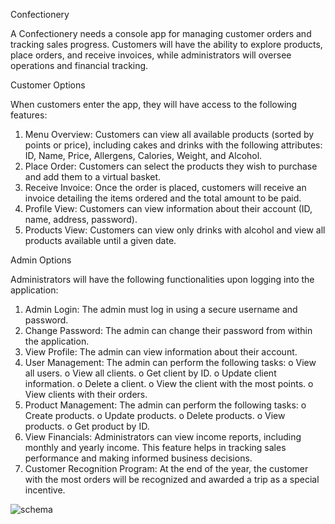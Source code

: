 Confectionery

A Confectionery needs a console app for managing customer orders and tracking sales progress. Customers will have the ability to explore products, place orders, and receive invoices, while administrators will oversee operations and financial tracking.

Customer Options

When customers enter the app, they will have access to the following features:
1.	Menu Overview: Customers can view all available products (sorted by points or price), including cakes and drinks with the following attributes: ID, Name, Price, Allergens, Calories, Weight, and Alcohol.
2.	Place Order: Customers can select the products they wish to purchase and add them to a virtual basket.
3.	Receive Invoice: Once the order is placed, customers will receive an invoice detailing the items ordered and the total amount to be paid.
4.	Profile View: Customers can view information about their account (ID, name, address, password).
5.	Products View: Customers can view only drinks with alcohol and view all products available until a given date.
   
Admin Options

Administrators will have the following functionalities upon logging into the application:

1.	Admin Login: The admin must log in using a secure username and password.
2.	Change Password: The admin can change their password from within the application.
3.	View Profile: The admin can view information about their account.
4.	User Management: The admin can perform the following tasks:
                       o	View all users.
                       o	View all clients.
                       o	Get client by ID.
                       o	Update client information.
                       o	Delete a client.
                       o	View the client with the most points.
                       o	View clients with their orders.
5.	Product Management: The admin can perform the following tasks:
                       o	Create products.
                       o	Update products.
                       o	Delete products.
                       o	View products.
                       o	Get product by ID.
6.	View Financials: Administrators can view income reports, including monthly and yearly income. This feature helps in tracking sales performance and making informed business decisions.
7.	Customer Recognition Program: At the end of the year, the customer with the most orders will be recognized and awarded a trip as a special incentive.


![schema](https://github.com/user-attachments/assets/b0c71b4b-378b-4e5e-93c7-8c9ff7924148)


